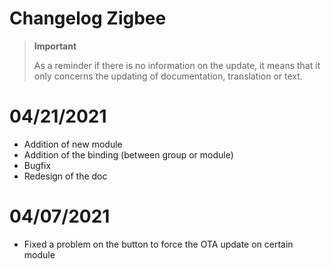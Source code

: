 # Changelog Zigbee

>**Important**
>
>As a reminder if there is no information on the update, it means that it only concerns the updating of documentation, translation or text.

# 04/21/2021

- Addition of new module
- Addition of the binding (between group or module)
- Bugfix
- Redesign of the doc

# 04/07/2021

- Fixed a problem on the button to force the OTA update on certain module
